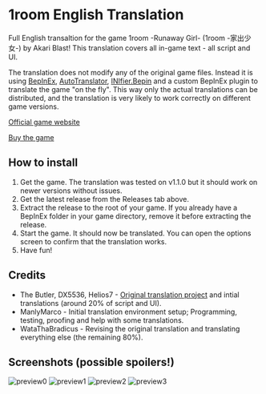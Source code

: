 # 1room English Translation
Full English transaltion for the game 1room -Runaway Girl- (1room -家出少女-) by Akari Blast! This translation covers all in-game text - all script and UI.

The translation does not modify any of the original game files. Instead it is using [BepInEx](https://github.com/BepInEx/BepInEx
), [AutoTranslator](https://github.com/bbepis/XUnity.AutoTranslator), [INIfier.Bepin](https://github.com/ManlyMarco/INIfier.Bepin) and a custom BepInEx plugin to translate the game "on the fly". This way only the actual translations can be distributed, and the translation is very likely to work correctly on different game versions.

[Official game website](http://cultparthia.com/1room/)

[Buy the game](https://www.dlsite.com/ecchi-eng/work/=/product_id/RE228027.html)

## How to install
1. Get the game. The translation was tested on v1.1.0 but it should work on newer versions without issues.
2. Get the latest release from the Releases tab above.
3. Extract the release to the root of your game. If you already have a BepInEx folder in your game directory, remove it before extracting the release.
4. Start the game. It should now be translated. You can open the options screen to confirm that the translation works.
5. Have fun!

## Credits
- The Butler, DX5536, Helios7 - [Original translation project](https://f95zone.to/threads/1room-runaway-girl-the-butler-translation.18074/) and intial translations (around 20% of script and UI).
- ManlyMarco - Initial translation environment setup; Programming, testing, proofing and help with some translations.
- WataThaBradicus - Revising the original translation and translating everything else (the remaining 80%).

## Screenshots (possible spoilers!)
![preview0](https://user-images.githubusercontent.com/39247311/56170532-2fc1fa00-5fe2-11e9-8fa4-986307f311d6.PNG)
![preview1](https://user-images.githubusercontent.com/39247311/56170529-2f296380-5fe2-11e9-9941-63e5c198b97d.PNG)
![preview2](https://user-images.githubusercontent.com/39247311/56170530-2f296380-5fe2-11e9-8c6c-7065787010d9.PNG)
![preview3](https://user-images.githubusercontent.com/39247311/56170531-2f296380-5fe2-11e9-86be-bdc91b96032a.PNG)
